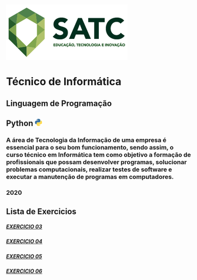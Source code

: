 ![logo satc](https://github.com/DedeApenas/infosatc-lp-avaliativo-01/blob/master/unnamed.png)

# Técnico de Informática
## Linguagem de Programação
## Python         ![gif python](https://github.com/DedeApenas/infosatc-lp-avaliativo-01/blob/master/picasion.com_9e88b953c64c564a82538a8c473daf95.gif) 
### A área de Tecnologia da Informação de uma empresa é essencial para o seu bom funcionamento, sendo assim, o curso técnico em Informática tem como objetivo a formação de profissionais que possam desenvolver programas, solucionar problemas computacionais, realizar testes de software e executar a manutenção de programas em computadores.
### 2020

## Lista de Exercicios
##### [EXERCICIO 03](https://github.com/DedeApenas/infosatc-lp-avaliativo-03/blob/master/Exercicio03.py)
##### [EXERCICIO 04](https://github.com/DedeApenas/infosatc-lp-avaliativo-03/blob/master/Exercicio04.py)
##### [EXERCICIO 05](https://github.com/DedeApenas/infosatc-lp-avaliativo-03/blob/master/Exercicio05.py)
##### [EXERCICIO 06](https://github.com/DedeApenas/infosatc-lp-avaliativo-03/blob/master/Exercicio06.py)

